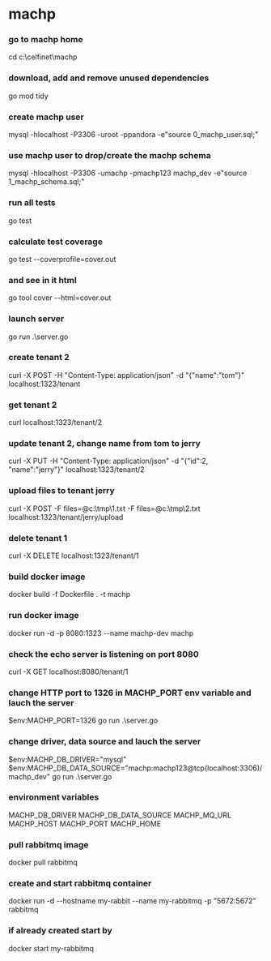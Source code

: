 # machp

### go to machp home
cd c:\celfinet\machp

### download, add and remove unused dependencies
go mod tidy

### create machp user
mysql -hlocalhost -P3306 -uroot -ppandora -e"source 0_machp_user.sql;"

### use machp user to drop/create the machp schema
mysql -hlocalhost -P3306 -umachp -pmachp123 machp_dev -e"source 1_machp_schema.sql;"

### run all tests
go test

### calculate test coverage
go test --coverprofile=cover.out

### and see in it html
go tool cover --html=cover.out 

### launch server
go run .\server.go

### create tenant 2
curl -X POST -H "Content-Type: application/json" -d "{\"name\":\"tom\"}" localhost:1323/tenant

### get tenant 2
curl localhost:1323/tenant/2

### update tenant 2, change name from tom to jerry
curl -X PUT -H "Content-Type: application/json" -d "{\"id\":2, \"name\":\"jerry\"}" localhost:1323/tenant/2

### upload files to tenant jerry
curl -X POST -F files=@c:\tmp\1.txt -F files=@c:\tmp\2.txt localhost:1323/tenant/jerry/upload

### delete tenant 1
curl -X DELETE localhost:1323/tenant/1

### build docker image
docker build -f Dockerfile . -t machp

### run docker image
docker run -d -p 8080:1323 --name machp-dev machp

### check the echo server is listening on port 8080
curl -X GET localhost:8080/tenant/1

### change HTTP port to 1326 in MACHP_PORT env variable and lauch the server
$env:MACHP_PORT=1326
go run .\server.go

### change driver, data source and lauch the server
$env:MACHP_DB_DRIVER="mysql"
$env:MACHP_DB_DATA_SOURCE="machp:machp123@tcp(localhost:3306)/machp_dev"
go run .\server.go

### environment variables
MACHP_DB_DRIVER
MACHP_DB_DATA_SOURCE
MACHP_MQ_URL
MACHP_HOST
MACHP_PORT
MACHP_HOME

### pull rabbitmq image
docker pull rabbitmq

### create and start rabbitmq container
docker run -d --hostname my-rabbit --name my-rabbitmq -p "5672:5672" rabbitmq

### if already created start by
docker start my-rabbitmq
